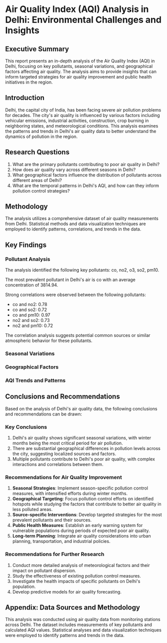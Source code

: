 
# Air Quality Index (AQI) Analysis in Delhi: Environmental Challenges and Insights

## Executive Summary
This report presents an in-depth analysis of the Air Quality Index (AQI) in Delhi, focusing on key pollutants, seasonal variations, and geographical factors affecting air quality. The analysis aims to provide insights that can inform targeted strategies for air quality improvement and public health initiatives in the region.

## Introduction
Delhi, the capital city of India, has been facing severe air pollution problems for decades. The city's air quality is influenced by various factors including vehicular emissions, industrial activities, construction, crop burning in neighboring states, and meteorological conditions. This analysis examines the patterns and trends in Delhi's air quality data to better understand the dynamics of pollution in the region.

## Research Questions
1. What are the primary pollutants contributing to poor air quality in Delhi?
2. How does air quality vary across different seasons in Delhi?
3. What geographical factors influence the distribution of pollutants across different areas of Delhi?
4. What are the temporal patterns in Delhi's AQI, and how can they inform pollution control strategies?

## Methodology
The analysis utilizes a comprehensive dataset of air quality measurements from Delhi. Statistical methods and data visualization techniques are employed to identify patterns, correlations, and trends in the data.

## Key Findings

### Pollutant Analysis
The analysis identified the following key pollutants: co, no2, o3, so2, pm10.

The most prevalent pollutant in Delhi's air is co with an average concentration of 3814.94.

Strong correlations were observed between the following pollutants:
- co and no2: 0.78
- co and so2: 0.72
- co and pm10: 0.97
- no2 and so2: 0.73
- no2 and pm10: 0.72

The correlation analysis suggests potential common sources or similar atmospheric behavior for these pollutants.


### Seasonal Variations

### Geographical Factors

### AQI Trends and Patterns

## Conclusions and Recommendations

Based on the analysis of Delhi's air quality data, the following conclusions and recommendations can be drawn:

### Key Conclusions
1. Delhi's air quality shows significant seasonal variations, with winter months being the most critical period for air pollution.
2. There are substantial geographical differences in pollution levels across the city, suggesting localized sources and factors.
3. Multiple pollutants contribute to Delhi's poor air quality, with complex interactions and correlations between them.

### Recommendations for Air Quality Improvement
1. **Seasonal Strategies**: Implement season-specific pollution control measures, with intensified efforts during winter months.
2. **Geographical Targeting**: Focus pollution control efforts on identified hotspots while studying the factors that contribute to better air quality in less polluted areas.
3. **Source-specific Interventions**: Develop targeted strategies for the most prevalent pollutants and their sources.
4. **Public Health Measures**: Establish an early warning system for vulnerable populations during periods of expected poor air quality.
5. **Long-term Planning**: Integrate air quality considerations into urban planning, transportation, and industrial policies.

### Recommendations for Further Research
1. Conduct more detailed analysis of meteorological factors and their impact on pollutant dispersion.
2. Study the effectiveness of existing pollution control measures.
3. Investigate the health impacts of specific pollutants on Delhi's population.
4. Develop predictive models for air quality forecasting.

## Appendix: Data Sources and Methodology
This analysis was conducted using air quality data from monitoring stations across Delhi. The dataset includes measurements of key pollutants and calculated AQI values. Statistical analyses and data visualization techniques were employed to identify patterns and trends in the data.

